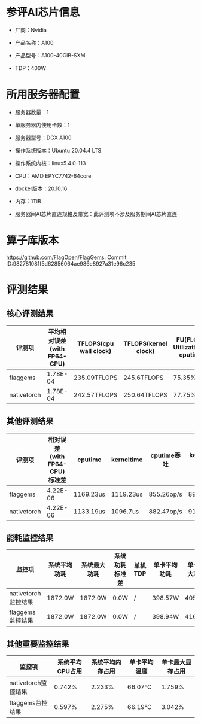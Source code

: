 # 参评AI芯片信息

* 厂商：Nvidia


* 产品名称：A100
* 产品型号：A100-40GiB-SXM
* TDP：400W

# 所用服务器配置

* 服务器数量：1


* 单服务器内使用卡数：1
* 服务器型号：DGX A100
* 操作系统版本：Ubuntu 20.04.4 LTS
* 操作系统内核：linux5.4.0-113
* CPU：AMD EPYC7742-64core
* docker版本：20.10.16
* 内存：1TiB
* 服务器间AI芯片直连规格及带宽：此评测项不涉及服务期间AI芯片直连

# 算子库版本

https://github.com/FlagOpen/FlagGems. Commit ID:982781081f5d62856064ae986e8927a31e96c235

# 评测结果

## 核心评测结果

| 评测项  | 平均相对误差(with FP64-CPU) | TFLOPS(cpu wall clock) | TFLOPS(kernel clock) | FU(FLOPS Utilization)-cputime | FU-kerneltime |
| ---- | -------------- | -------------- | ------------ | ------ | ----- |
| flaggems | 1.78E-04    | 235.09TFLOPS       | 245.6TFLOPS        | 75.35% | 78.72% |
| nativetorch | 1.78E-04    | 242.57TFLOPS      | 250.64TFLOPS      | 77.75%      | 80.33%    |

## 其他评测结果

| 评测项  | 相对误差(with FP64-CPU)标准差 | cputime | kerneltime | cputime吞吐 | kerneltime吞吐 | 无预热时延 | 预热后时延 |
| ---- | -------------- | -------------- | ------------ | ------------ | -------------- | -------------- | ------------ |
| flaggems | 4.22E-06    | 1169.23us       | 1119.23us        | 855.26op/s | 893.47op/s | 1646797.64us | 1212.64us |
| nativetorch | 4.22E-06    | 1133.19us       | 1096.7us        | 882.47op/s | 911.82op/s | 2701.11us | 1257.28us |

## 能耗监控结果

| 监控项  | 系统平均功耗  | 系统最大功耗  | 系统功耗标准差 | 单机TDP | 单卡平均功耗 | 单卡最大功耗 | 单卡功耗标准差 | 单卡TDP |
| ---- | ------- | ------- | ------- | ----- | ------------ | ------------ | ------------- | ----- |
| nativetorch监控结果 | 1872.0W | 1872.0W | 0.0W   | /     | 398.57W       | 405.0W      | 3.47W        | 1872.0  |
| flaggems监控结果 | 1872.0W | 1872.0W | 0.0W   | /     | 398.94W       | 416.0W      | 8.71W        | 1872.0  |

## 其他重要监控结果

| 监控项  | 系统平均CPU占用 | 系统平均内存占用 | 单卡平均温度 | 单卡最大显存占用 |
| ---- | --------- | -------- | ------------ | -------------- |
| nativetorch监控结果 | 0.742%    | 2.233%   | 66.07°C       | 1.759%        |
| flaggems监控结果 | 0.597%    | 2.275%   | 66.19°C       | 3.042%        |
